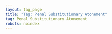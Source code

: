 ```yaml
---
layout: tag_page
title: "Tag: Penal Substitutionary Atonement"
tag: Penal Substitutionary Atonement
robots: noindex
---
```

